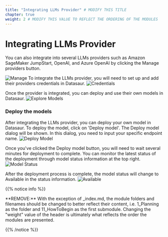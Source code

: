 ```yaml
---
title: "Integrating LLMs Provider" # MODIFY THIS TITLE
chapter: true
weight: 2 # MODIFY THIS VALUE TO REFLECT THE ORDERING OF THE MODULES
---
```


# Integrating LLMs Provider <!-- MODIFY THIS HEADING -->
You can also integrate into several LLMs providers such as Amazon SageMaker JumpStart, OpenAI, and Azure OpenAI by clicking the Manage providers button.

![Manage](/images/manage.png) 
To integrate the LLMs provider, you will need to set up and add their providers credentials in Datasaur.
![Credentials](/images/credentials.png) 

Once the provider is integrated, you can deploy and use their own models in Datasaur.
![Explore Models](/images/exploremodels.png) 

### Deploy the models
After integrating the LLMs provider, you can deploy your own model in Datasaur. To deploy the model, click on 'Deploy model'. The Deploy model dialog will be shown. In this dialog, you need to input your specific endpoint name.
![Deploy Model](/images/deploymodel.png) 

Once you've clicked the Deploy model button, you will need to wait several minutes for deployment to complete. You can monitor the latest status of the deployment through model status information at the top right.
![Model Status](/images/modelstatus.png) 

After the deployment process is complete, the model status will change to Available in the status information.
![Available](/images/available.png) 


{{% notice info %}}
<p style='text-align: left;'>
**REMOVE:** With the exception of _index.md, the module folders and filenames should be changed to better reflect their content, i.e. 1_Planning as the folder and 11_HowToBegin as the first submodule. Changing the "weight" value of the header is ultimately what reflects the order the modules are presented.
</p>
{{% /notice %}}


